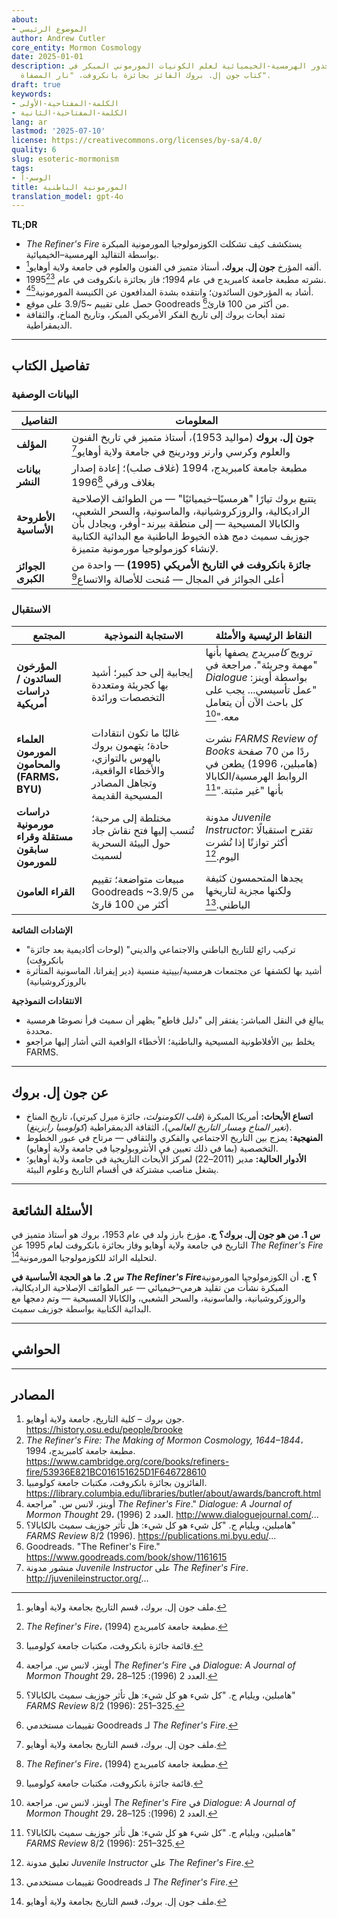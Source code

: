 ```yaml
---
about:
- الموضوع الرئيسي
author: Andrew Cutler
core_entity: Mormon Cosmology
date: 2025-01-01
description: استكشاف الجذور الهرمسية-الخيميائية لعلم الكونيات المورموني المبكر في
  كتاب جون إل. بروك الفائز بجائزة بانكروفت، "نار المصفاة".
draft: true
keywords:
- الكلمة-المفتاحية-الأولى
- الكلمة-المفتاحية-الثانية
lang: ar
lastmod: '2025-07-10'
license: https://creativecommons.org/licenses/by-sa/4.0/
quality: 6
slug: esoteric-mormonism
tags:
- الوسم-أ
title: المورمونية الباطنية
translation_model: gpt-4o
---
```


**TL;DR** <!-- ≤ 100 words, 3-7 bullets -->

- *The Refiner's Fire* يستكشف كيف تشكلت الكوزمولوجيا المورمونية المبكرة بواسطة التقاليد الهرمسية–الخيميائية.
- ألفه المؤرخ **جون إل. بروك**، أستاذ متميز في الفنون والعلوم في جامعة ولاية أوهايو[^1].
- نشرته مطبعة جامعة كامبريدج في عام 1994؛ فاز بجائزة بانكروفت في عام 1995[^2][^3].
- أشاد به المؤرخون السائدون؛ وانتقده بشدة المدافعون عن الكنيسة المورمونية[^4][^5].
- حصل على تقييم ~3.9/5 على موقع Goodreads من أكثر من 100 قارئ[^6].
- تمتد أبحاث بروك إلى تاريخ الفكر الأمريكي المبكر، وتاريخ المناخ، والثقافة الديمقراطية.

---

## تفاصيل الكتاب

### البيانات الوصفية

| التفاصيل               | المعلومات                                                                                                                                                    |
|----------------------|----------------------------------------------------------------------------------------------------------------------------------------------------------------|
| **المؤلف** | **جون إل. بروك** (مواليد 1953)، أستاذ متميز في تاريخ الفنون والعلوم وكرسي وارنر وودرينج في جامعة ولاية أوهايو[^1] |
| **بيانات النشر** | مطبعة جامعة كامبريدج، 1994 (غلاف صلب)؛ إعادة إصدار بغلاف ورقي 1996[^2] |
| **الأطروحة الأساسية** | يتتبع بروك تيارًا "هرمسيًا–خيميائيًا" — من الطوائف الإصلاحية الراديكالية، والروزكروشيانية، والماسونية، والسحر الشعبي، والكابالا المسيحية — إلى منطقة بيرند-أوفر، ويجادل بأن جوزيف سميث دمج هذه الخيوط الباطنية مع البدائية الكتابية لإنشاء كوزمولوجيا مورمونية متميزة. |
| **الجوائز الكبرى** | **جائزة بانكروفت في التاريخ الأمريكي (1995)** — واحدة من أعلى الجوائز في المجال — مُنحت للأصالة والاتساع[^3] |

### الاستقبال

| المجتمع | الاستجابة النموذجية | النقاط الرئيسية والأمثلة |
|-------------------------------------------|-------------------------------------------------------------------------------------------------------------------------------------------|------------------------------------------------------------------------------------------------------------------------------------|
| **المؤرخون السائدون / دراسات أمريكية** | إيجابية إلى حد كبير؛ أشيد بها كجريئة ومتعددة التخصصات ورائدة | ترويج *كامبريدج* يصفها بأنها "مهمة وجريئة". مراجعة في *Dialogue* بواسطة أوينز: "عمل تأسيسي... يجب على كل باحث الآن أن يتعامل معه."[^4] |
| **العلماء المورمون والمحامون (FARMS، BYU)** | غالبًا ما تكون انتقادات حادة؛ يتهمون بروك بالهوس بالتوازي، والأخطاء الواقعية، وتجاهل المصادر المسيحية القديمة | نشرت *FARMS Review of Books* ردًا من 70 صفحة (هامبلين، 1996) يطعن في الروابط الهرمسية/الكابالا بأنها "غير مثبتة."[^5] |
| **دراسات مورمونية مستقلة وقراء سابقون للمورمون** | مختلطة إلى مرحبة؛ تُنسب إليها فتح نقاش جاد حول البيئة السحرية لسميث | مدونة *Juvenile Instructor*: تقترح استقبالًا أكثر توازنًا إذا نُشرت اليوم.[^7] |
| **القراء العامون** | مبيعات متواضعة؛ تقييم Goodreads ~3.9/5 من أكثر من 100 قارئ | يجدها المتحمسون كثيفة ولكنها مجزية لتاريخها الباطني.[^6] |

**الإشادات الشائعة**

- "تركيب رائع للتاريخ الباطني والاجتماعي والديني" (لوحات أكاديمية بعد جائزة بانكروفت) 
- أشيد بها لكشفها عن مجتمعات هرمسية/بييتية منسية (دير إيفراتا، الماسونية المتأثرة بالروزكروشيانية) 

**الانتقادات النموذجية**

- يبالغ في النقل المباشر: يفتقر إلى "دليل قاطع" يظهر أن سميث قرأ نصوصًا هرمسية محددة. 
- يخلط بين الأفلاطونية المسيحية والباطنية؛ الأخطاء الواقعية التي أشار إليها مراجعو FARMS.

---

## عن جون إل. بروك

- **اتساع الأبحاث:** أمريكا المبكرة (*قلب الكومنولث*، جائزة ميرل كيرتي)، تاريخ المناخ (*تغير المناخ ومسار التاريخ العالمي*)، الثقافة الديمقراطية (*كولومبيا رايزينغ*).  
- **المنهجية:** يمزج بين التاريخ الاجتماعي والفكري والثقافي — مرتاح في عبور الخطوط التخصصية (بما في ذلك تعيين في الأنثروبولوجيا في جامعة ولاية أوهايو).  
- **الأدوار الحالية:** مدير (2011–22) لمركز الأبحاث التاريخية في جامعة ولاية أوهايو؛ يشغل مناصب مشتركة في أقسام التاريخ وعلوم البيئة.  

---

## الأسئلة الشائعة

**س 1. من هو جون إل. بروك؟** 
**ج.** مؤرخ بارز ولد في عام 1953، بروك هو أستاذ متميز في التاريخ في جامعة ولاية أوهايو وفاز بجائزة بانكروفت لعام 1995 عن *The Refiner's Fire* لتحليله الرائد للكوزمولوجيا المورمونية[^1].

**س 2. ما هو الحجة الأساسية في *The Refiner's Fire*؟** 
**ج.** أن الكوزمولوجيا المورمونية المبكرة نشأت من تقليد هرمي–خيميائي — عبر الطوائف الإصلاحية الراديكالية، والروزكروشيانية، والماسونية، والسحر الشعبي، والكابالا المسيحية — وتم دمجها مع البدائية الكتابية بواسطة جوزيف سميث.

---

## الحواشي

[^1]: ملف جون إل. بروك، قسم التاريخ بجامعة ولاية أوهايو.   
[^2]: *The Refiner's Fire*، مطبعة جامعة كامبريدج (1994).   
[^3]: قائمة جائزة بانكروفت، مكتبات جامعة كولومبيا.   
[^4]: أوينز، لانس س. مراجعة *The Refiner's Fire* في *Dialogue: A Journal of Mormon Thought* 29، العدد 2 (1996): 125–28.   
[^5]: هامبلين، ويليام ج. "كل شيء هو كل شيء: هل تأثر جوزيف سميث بالكابالا؟" *FARMS Review* 8/2 (1996): 251–325.   
[^6]: تقييمات مستخدمي Goodreads لـ *The Refiner's Fire*.   
[^7]: تعليق مدونة *Juvenile Instructor* على *The Refiner's Fire*.   

---

## المصادر

1. جون بروك – كلية التاريخ، جامعة ولاية أوهايو. https://history.osu.edu/people/brooke 
2. *The Refiner's Fire: The Making of Mormon Cosmology, 1644–1844*، مطبعة جامعة كامبريدج، 1994. https://www.cambridge.org/core/books/refiners-fire/53936E821BC016151625D1F646728610 
3. الفائزون بجائزة بانكروفت، مكتبات جامعة كولومبيا. https://library.columbia.edu/libraries/butler/about/awards/bancroft.html 
4. أوينز، لانس س. "مراجعة *The Refiner's Fire*." *Dialogue: A Journal of Mormon Thought* 29، العدد 2 (1996). http://www.dialoguejournal.com/... 
5. هامبلين، ويليام ج. "كل شيء هو كل شيء: هل تأثر جوزيف سميث بالكابالا؟" *FARMS Review* 8/2 (1996). https://publications.mi.byu.edu/... 
6. Goodreads. "The Refiner's Fire." https://www.goodreads.com/book/show/1161615 
7. منشور مدونة *Juvenile Instructor* على *The Refiner's Fire*. http://juvenileinstructor.org/...